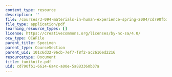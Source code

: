```yaml
---
content_type: resource
description: ''
file: /courses/3-094-materials-in-human-experience-spring-2004/cd790fb166146a4ca00e5a883360b37a_tumiknife.pdf
file_type: application/pdf
learning_resource_types: []
license: https://creativecommons.org/licenses/by-nc-sa/4.0/
ocw_type: OCWFile
parent_title: Specimen
parent_type: CourseSection
parent_uid: 101c6d32-96cb-7ef7-f8f2-ac2616ed2216
resourcetype: Document
title: tumiknife.pdf
uid: cd790fb1-6614-6a4c-a00e-5a883360b37a
---
```

